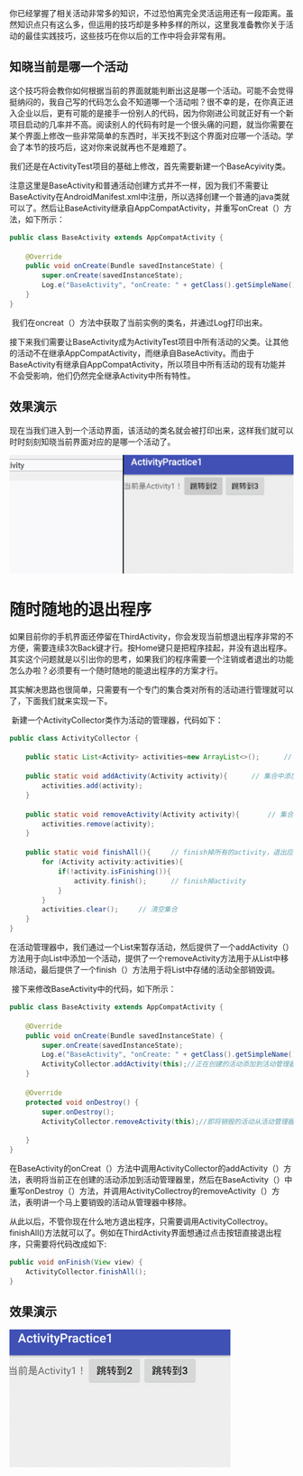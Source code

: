 ​	你已经掌握了相关活动非常多的知识，不过恐怕离完全灵活运用还有一段距离。虽然知识点只有这么多，但运用的技巧却是多种多样的所以，这里我准备教你关于活动的最佳实践技巧，这些技巧在你以后的工作中将会非常有用。

## 知晓当前是哪一个活动

​	这个技巧将会教你如何根据当前的界面就能判断出这是哪一个活动。可能不会觉得挺纳闷的，我自己写的代码怎么会不知道哪一个活动啦？很不幸的是，在你真正进入企业以后，更有可能的是接手一份别人的代码，因为你刚进公司就正好有一个新项目启动的几率并不高。阅读别人的代码有时是一个很头痛的问题，就当你需要在某个界面上修改一些非常简单的东西时，半天找不到这个界面对应哪一个活动。学会了本节的技巧后，这对你来说就再也不是难题了。

​	我们还是在ActivityTest项目的基础上修改，首先需要新建一个BaseAcyivity类。

​	注意这里是BaseActivity和普通活动创建方式并不一样，因为我们不需要让BaseActivity在AndroidManifest.xml中注册，所以选择创建一个普通的java类就可以了。然后让BaseActivity继承自AppCompatActivity，并重写onCreat（）方法，如下所示：

```java
public class BaseActivity extends AppCompatActivity {

    @Override
    public void onCreate(Bundle savedInstanceState) {
        super.onCreate(savedInstanceState);
        Log.e("BaseActivity", "onCreate: " + getClass().getSimpleName());
    }
}
```

​	我们在oncreat（）方法中获取了当前实例的类名，并通过Log打印出来。

​	接下来我们需要让BaseActivity成为ActivityTest项目中所有活动的父类。让其他的活动不在继承AppCompatActivity，而继承自BaseActivity。而由于BaseActivity有继承自AppCompatActivity，所以项目中所有活动的现有功能并不会受影响，他们仍然完全继承Activity中所有特性。

## 效果演示

​	现在当我们进入到一个活动界面，该活动的类名就会被打印出来，这样我们就可以时时刻刻知晓当前界面对应的是哪一个活动了。

![SAMPLE](./result.gif)



# 随时随地的退出程序

​	如果目前你的手机界面还停留在ThirdActivity，你会发现当前想退出程序非常的不方便，需要连续3次Back键才行。按Home键只是把程序挂起，并没有退出程序。其实这个问题就是以引出你的思考，如果我们的程序需要一个注销或者退出的功能怎么办啦？必须要有一个随时随地的能退出程序的方案才行。

​	其实解决思路也很简单，只需要有一个专门的集合类对所有的活动进行管理就可以了，下面我们就来实现一下。

​	新建一个ActivityCollector类作为活动的管理器，代码如下：

```java
public class ActivityCollector {

    public static List<Activity> activities=new ArrayList<>();      // 定义一个Activity集合

    public static void addActivity(Activity activity){      // 集合中添加Activity的方法
        activities.add(activity);
    }

    public static void removeActivity(Activity activity){       // 集合中移除Activity的方法
        activities.remove(activity);
    }

    public static void finishAll(){     // finish掉所有的activity，退出应用所用到的方法
        for (Activity activity:activities){
            if(!activity.isFinishing()){
                activity.finish();      // finish掉activity
            }
        }
        activities.clear();     // 清空集合
    }
}
```

​	在活动管理器中，我们通过一个List来暂存活动，然后提供了一个addActivity（）方法用于向List中添加一个活动，提供了一个removeActivity方法用于从List中移除活动，最后提供了一个finish（）方法用于将List中存储的活动全部销毁调。

​	接下来修改BaseActivity中的代码，如下所示：

```java
public class BaseActivity extends AppCompatActivity {

    @Override
    public void onCreate(Bundle savedInstanceState) {
        super.onCreate(savedInstanceState);
        Log.e("BaseActivity", "onCreate: " + getClass().getSimpleName());
        ActivityCollector.addActivity(this);//正在创建的活动添加到活动管理器中
    }

    @Override
    protected void onDestroy() {
        super.onDestroy();
        ActivityCollector.removeActivity(this);//即将销毁的活动从活动管理器中移除

    }
}
```

​	在BaseActivity的onCreat（）方法中调用ActivityCollector的addActivity（）方法，表明将当前正在创建的活动添加到活动管理器里，然后在BaseActivity（）中重写onDestroy（）方法，并调用ActivityCollectroy的removeActivity（）方法，表明讲一个马上要销毁的活动从管理器中移除。

​	从此以后，不管你现在什么地方退出程序，只需要调用ActivityCollectroy。finishAll()方法就可以了。例如在ThirdActivity界面想通过点击按钮直接退出程序，只需要将代码改成如下:

```java
public void onFinish(View view) {
    ActivityCollector.finishAll();
}
```

## 效果演示

![SAMPLE](./result2.gif)

